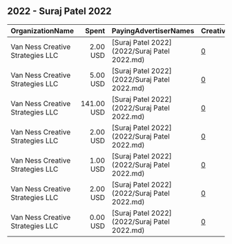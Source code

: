 ## 2022 - Suraj Patel 2022 
|OrganizationName|Spent|PayingAdvertiserNames|CreativeUrls|Impressions|Genders|AgeBrackets|CountryCodes|BillingAddresses|CandidateBallotInformation|
|:---|---:|:---|:---|---:|:---|:---|:---|:---|:---|
|Van Ness Creative Strategies LLC|2.00 USD|[Suraj Patel 2022](2022/Suraj Patel 2022.md)|[0](https://www.snap.com/political-ads/asset/ba54e4aa709f0911e1b56f04f89d23b8dcf6642292f3b3d4be9ccf1806e228ca?mediaType=jpg)|333||18-45|united states|US|Suraj Patel|
|Van Ness Creative Strategies LLC|5.00 USD|[Suraj Patel 2022](2022/Suraj Patel 2022.md)|[0](https://www.snap.com/political-ads/asset/385c18a1f2d4bda76243e44ef03bdb863f6be988a81cf3e2232b4a5cc6f136fb?mediaType=jpg)|634||18-45|united states|US|Suraj Patel|
|Van Ness Creative Strategies LLC|141.00 USD|[Suraj Patel 2022](2022/Suraj Patel 2022.md)|[0](https://www.snap.com/political-ads/asset/0a350e97f5512ad2e898810510f369f789e1cc981ae510acef9d1123299e0764?mediaType=mp4)|17,526||18-45|united states|US|Suraj Patel|
|Van Ness Creative Strategies LLC|2.00 USD|[Suraj Patel 2022](2022/Suraj Patel 2022.md)|[0](https://www.snap.com/political-ads/asset/e8462ecf0cf8574fc53d77463eb4d1e07fa5d998bb3143c91d538627cb263826?mediaType=jpg)|227||18-45|united states|US|Suraj Patel|
|Van Ness Creative Strategies LLC|1.00 USD|[Suraj Patel 2022](2022/Suraj Patel 2022.md)|[0](https://www.snap.com/political-ads/asset/385c18a1f2d4bda76243e44ef03bdb863f6be988a81cf3e2232b4a5cc6f136fb?mediaType=jpg)|160||18-45|united states|US|Suraj Patel|
|Van Ness Creative Strategies LLC|2.00 USD|[Suraj Patel 2022](2022/Suraj Patel 2022.md)|[0](https://www.snap.com/political-ads/asset/ba54e4aa709f0911e1b56f04f89d23b8dcf6642292f3b3d4be9ccf1806e228ca?mediaType=jpg)|202||18-45|united states|US|Suraj Patel|
|Van Ness Creative Strategies LLC|0.00 USD|[Suraj Patel 2022](2022/Suraj Patel 2022.md)|[0](https://www.snap.com/political-ads/asset/e8462ecf0cf8574fc53d77463eb4d1e07fa5d998bb3143c91d538627cb263826?mediaType=jpg)|88||18-45|united states|US|Suraj Patel|
